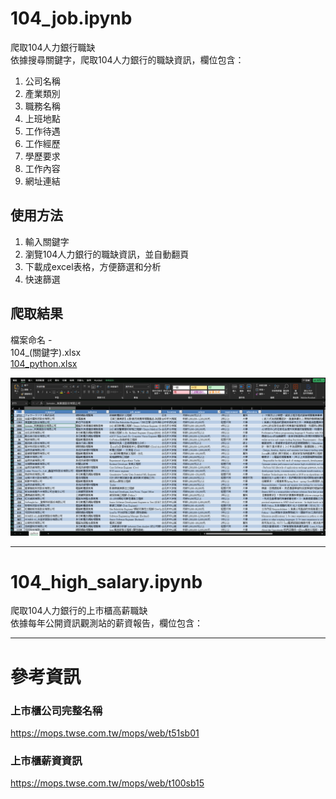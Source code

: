 # 104_job.ipynb
爬取104人力銀行職缺  
依據搜尋關鍵字，爬取104人力銀行的職缺資訊，欄位包含：

1. 公司名稱
1. 產業類別
1. 職務名稱
1. 上班地點
1. 工作待遇
1. 工作經歷
1. 學歷要求
1. 工作內容
1. 網址連結


## 使用方法
1. 輸入關鍵字   
1. 瀏覽104人力銀行的職缺資訊，並自動翻頁
1. 下載成excel表格，方便篩選和分析
1. 快速篩選

## 爬取結果
檔案命名 -  
104_(關鍵字).xlsx   
[104_python.xlsx](104_python.xlsx)

![Alt text](sample.png)

---------------------------------------

# 104_high_salary.ipynb
爬取104人力銀行的上市櫃高薪職缺   
依據每年公開資訊觀測站的薪資報告，欄位包含：








---------------------------------------









# 參考資訊
### 上市櫃公司完整名稱
https://mops.twse.com.tw/mops/web/t51sb01

### 上市櫃薪資資訊
https://mops.twse.com.tw/mops/web/t100sb15
